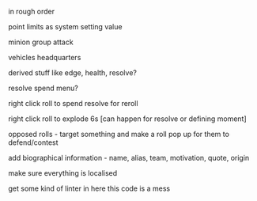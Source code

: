 in rough order

point limits as system setting value

minion group attack

vehicles
headquarters


derived stuff like edge, health, resolve?

resolve spend menu?

right click roll to spend resolve for reroll

right click roll to explode 6s [can happen for resolve or defining moment]

opposed rolls - target something and make a roll pop up for them to defend/contest

add biographical information - name, alias, team, motivation, quote, origin

make sure everything is localised

get some kind of linter in here this code is a mess